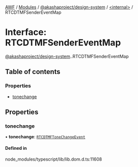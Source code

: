 [AWF](../README.md) / [Modules](../modules.md) / [@akashaproject/design-system](../modules/akashaproject_design_system.md) / [<internal\>](../modules/akashaproject_design_system._internal_.md) / RTCDTMFSenderEventMap

# Interface: RTCDTMFSenderEventMap

[@akashaproject/design-system](../modules/akashaproject_design_system.md).[<internal>](../modules/akashaproject_design_system._internal_.md).RTCDTMFSenderEventMap

## Table of contents

### Properties

- [tonechange](akashaproject_design_system._internal_.RTCDTMFSenderEventMap.md#tonechange)

## Properties

### tonechange

• **tonechange**: [`RTCDTMFToneChangeEvent`](../modules/akashaproject_design_system._internal_.md#rtcdtmftonechangeevent)

#### Defined in

node_modules/typescript/lib/lib.dom.d.ts:11608
